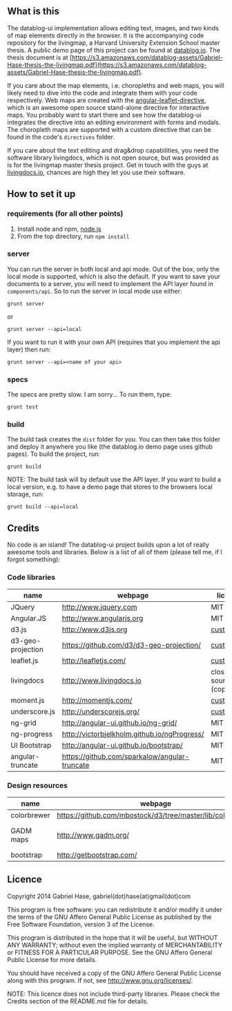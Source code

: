## What is this

The datablog-ui implementation allows editing text, images, and two kinds of map elements directly in the browser. It is the accompanying code repository for the livingmap, a Harvard University Extension School master thesis. A public demo page of this project can be found at [datablog.io](http://www.datablog.io/). The thesis document is at [https://s3.amazonaws.com/datablog-assets/Gabriel-Hase-thesis-the-livingmap.pdf](https://s3.amazonaws.com/datablog-assets/Gabriel-Hase-thesis-the-livingmap.pdf).

If you care about the map elements, i.e. choropleths and web maps, you will likely need to dive into the code and integrate them with your code respectively. Web maps are created with the [angular-leaflet-directive](http://tombatossals.github.io/angular-leaflet-directive), which is an awesome open source stand-alone directive for interactive maps. You probably want to start there and see how the datablog-ui integrates the directive into an editing environment with forms and modals. The choropleth maps are supported with a custom directive that can be found in the code's `directives` folder.

If you care about the text editing and drag&drop capabilities, you need the software library livingdocs, which is not open source, but was provided as is for the livingmap master thesis project. Get in touch with the guys at [livingdocs.io](http://www.livingdocs.io), chances are high they let you use their software.

## How to set it up

### requirements (for all other points)

1. Install node and npm, [node.js](http://nodejs.org/)
2. From the top directory, run `npm install`

### server

You can run the server in both local and api mode. Out of the box, only the local mode is supported, which is also the default. If you want to save your documents to a server, you will need to implement the API layer found in `components/api`.
So to run the server in local mode use either:
```
grunt server
```
or 
```
grunt server --api=local
```

If you want to run it with your own API (requires that you implement the api layer) then run:
```
grunt server --api=<name of your api>
```

### specs

The specs are pretty slow. I am sorry... To run them, type:
```
grunt test
```

### build

The build task creates the `dist` folder for you. You can then take this folder and deploy it anywhere you like (the datablog.io demo page uses github pages).
To build the project, run:
```
grunt build
```

NOTE: The build task will by default use the API layer. If you want to build a local version, e.g. to have a demo page that stores to the browsers local storage, run:
```
grunt build --api=local
```

## Credits

No code is an island! The datablog-ui project builds upon a lot of really awesome tools and libraries. Below is a list of all of them (please tell me, if I forgot something):

### Code libraries

name | webpage | licence
----|------|----
JQuery | http://www.jquery.com  | MIT
Angular.JS | http://www.angularjs.org  | MIT
d3.js | http://www.d3js.org  | [custom](https://github.com/mbostock/d3/blob/master/LICENSE)
d3-geo-projection | https://github.com/d3/d3-geo-projection/ | [custom](https://github.com/d3/d3-geo-projection/blob/master/LICENSE)
leaflet.js | http://leafletjs.com/ | [custom](https://github.com/Leaflet/Leaflet/blob/master/LICENSE)
livingdocs | http://www.livingdocs.io | closed source (copyright)
moment.js | http://momentjs.com/ | [custom](https://github.com/moment/moment/blob/develop/LICENSE)
underscore.js | http://underscorejs.org/ | [custom](https://github.com/jashkenas/underscore/blob/master/LICENSE)
ng-grid | http://angular-ui.github.io/ng-grid/ | MIT
ng-progress | http://victorbjelkholm.github.io/ngProgress/ | MIT
UI Bootstrap | http://angular-ui.github.io/bootstrap/ | MIT
angular-truncate | https://github.com/sparkalow/angular-truncate | MIT

### Design resources

name | webpage | licence
----|------|----
colorbrewer | https://github.com/mbostock/d3/tree/master/lib/colorbrewer | Apache
GADM maps | http://www.gadm.org/ | non-commercial use only
bootstrap | http://getbootstrap.com/ | MIT


## Licence

Copyright 2014 Gabriel Hase, gabriel(dot)hase(at)gmail(dot)com

This program is free software: you can redistribute it and/or modify
it under the terms of the GNU Affero General Public License as published by
the Free Software Foundation, version 3 of the License.

This program is distributed in the hope that it will be useful,
but WITHOUT ANY WARRANTY; without even the implied warranty of
MERCHANTABILITY or FITNESS FOR A PARTICULAR PURPOSE.  See the
GNU Affero General Public License for more details.

You should have received a copy of the GNU Affero General Public 
License along with this program.  If not, see 
<http://www.gnu.org/licenses/>.

NOTE: This licence does not include third-party libraries. Please check
the Credits section of the README.md file for details.
